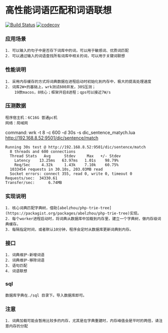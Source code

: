 
# 高性能词语匹配和词语联想
[![Build Status](https://travis-ci.com/lizhanfei/dic.svg?branch=master)](https://travis-ci.com/lizhanfei/dic)
[![codecov](https://codecov.io/gh/lizhanfei/dic/branch/master/graph/badge.svg)](https://codecov.io/gh/lizhanfei/dic)
### 应用场景
    1. 可以输入的句子中是否存下词库中的词，可以用于敏感词、优质词匹配
    2. 可以通过输入的词语查找所有词库中相关的词，可以用于关键词联想
    
### 性能说明
    1. 采用内存缓存的方式将词典数据在进程启动时初始化到内存中，极大的提高处理速度
    2. 词库2W+的基础上，wrk测试600并发，30S压测；
        19款macos，8核心；框架开启8进程；qps可以接近7W/s
    
### 压测数据
    程序宿主机：6C16G 普通pc机 
    网络：局域网

command: wrk -t 8 -c 600 -d 30s -s dic_sentence_matych.lua  http://192.168.8.52:9501/dic/sentence/match
```shell
Running 30s test @ http://192.168.8.52:9501/dic/sentence/match
  8 threads and 600 connections
  Thread Stats   Avg      Stdev     Max   +/- Stdev
    Latency    13.25ms   63.97ms   1.01s    98.79%
    Req/Sec     4.32k     1.43k    7.10k    60.75%
  1033454 requests in 30.10s, 203.03MB read
  Socket errors: connect 355, read 0, write 0, timeout 0
Requests/sec:  34330.61
Transfer/sec:      6.74MB
```

    
### 实现说明
    1. 核心词典匹配字典树，借助[abelzhou/php-trie-tree](https://packagist.org/packages/abelzhou/php-trie-tree)实现。
    2. 每个worker进程启动时，将词典从数据库中加载到内存里，建立一个字典树，做内存级词典缓存。
    3. 每隔指定时间，或者默认10分钟，程序会定时从数据库更新词典到内存。

### 接口
    1. 词典维护-新增词语
    2. 词典维护-移除词语
    3. 语句匹配
    4. 词语联想

### sql
    数据库字典在./sql 目录下。导入数据库即可。
   
### 注意
    1. 词典加载可能会暂用比较多的内存，尤其是在字典重建时，内存峰值会是平时的两倍，请注意内存的分配